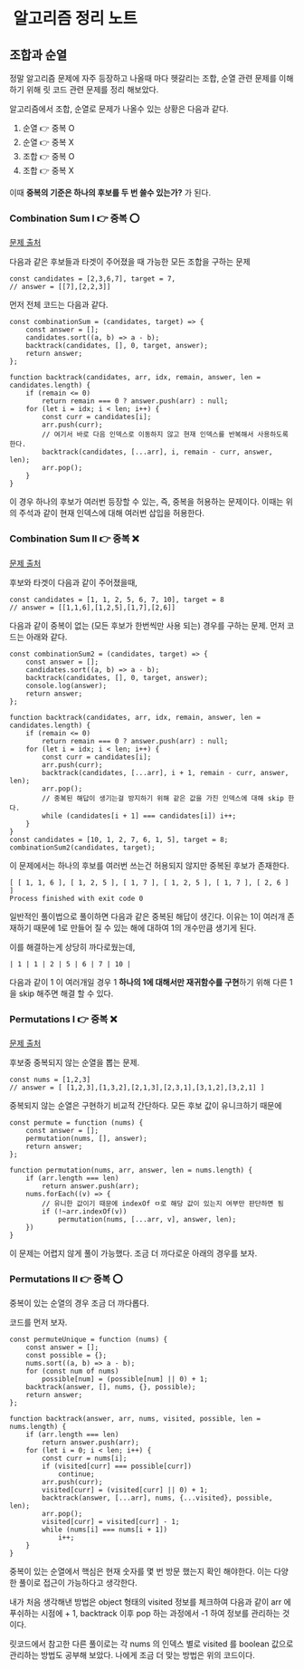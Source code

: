 #  알고리즘 정리 노트

## 조합과 순열

정말 알고리즘 문제에 자주 등장하고 나올때 마다 헷갈리는 조합, 순열 관련 문제를 이해하기 위해 릿 코드 관련 문제를 정리 해보았다.

알고리즘에서 조합, 순열로 문제가 나올수 있는 상황은 다음과 같다.

1. 순열 👉 중복 O
2. 순열 👉 중복 X
3. 조합 👉 중복 O
4. 조합 👉 중복 X

이때 **중복의 기준은 하나의 후보를 두 번 쓸수 있는가?** 가 된다.

### Combination Sum I 👉 중복 ⭕️

[문제 출처](https://leetcode.com/problems/combination-sum/)

다음과 같은 후보들과 타겟이 주어졌을 때 가능한 모든 조합을 구하는 문제

```JS
const candidates = [2,3,6,7], target = 7,
// answer = [[7],[2,2,3]]
```

먼저 전체 코드는 다음과 같다.

```JS
const combinationSum = (candidates, target) => {
    const answer = [];
    candidates.sort((a, b) => a - b);
    backtrack(candidates, [], 0, target, answer);
    return answer;
};

function backtrack(candidates, arr, idx, remain, answer, len = candidates.length) {
    if (remain <= 0)
        return remain === 0 ? answer.push(arr) : null;
    for (let i = idx; i < len; i++) {
        const curr = candidates[i];
        arr.push(curr);
        // 여기서 바로 다음 인덱스로 이동하지 않고 현재 인덱스를 반복해서 사용하도록 한다.
        backtrack(candidates, [...arr], i, remain - curr, answer, len);
        arr.pop();
    }
}
```

이 경우 하나의 후보가 여러번 등장할 수 있는, 즉, 중복을 허용하는 문제이다. 이때는 위의 주석과 같이 현재 인덱스에 대해 여러번 삽입을 허용한다.

### Combination Sum II 👉 중복 ❌

[문제 출처](https://leetcode.com/problems/combination-sum-ii/submissions/)

후보와 타겟이 다음과 같이 주어졌을때,

```JS
const candidates = [1, 1, 2, 5, 6, 7, 10], target = 8
// answer = [[1,1,6],[1,2,5],[1,7],[2,6]]
```

다음과 같이 중복이 없는 (모든 후보가 한번씩만 사용 되는) 경우를 구하는 문제. 먼저 코드는 아래와 같다.

```JS
const combinationSum2 = (candidates, target) => {
    const answer = [];
    candidates.sort((a, b) => a - b);
    backtrack(candidates, [], 0, target, answer);
    console.log(answer);
    return answer;
};

function backtrack(candidates, arr, idx, remain, answer, len = candidates.length) {
    if (remain <= 0)
        return remain === 0 ? answer.push(arr) : null;
    for (let i = idx; i < len; i++) {
        const curr = candidates[i];
        arr.push(curr);
        backtrack(candidates, [...arr], i + 1, remain - curr, answer, len);
        arr.pop();
        // 중복된 해답이 생기는걸 방지하기 위해 같은 값을 가진 인덱스에 대해 skip 한다.
        while (candidates[i + 1] === candidates[i]) i++;
    }
}
const candidates = [10, 1, 2, 7, 6, 1, 5], target = 8;
combinationSum2(candidates, target);
```

이 문제에서는 하나의 후보를 여러번 쓰는건 허용되지 않지만 중복된 후보가 존재한다.

    [ [ 1, 1, 6 ], [ 1, 2, 5 ], [ 1, 7 ], [ 1, 2, 5 ], [ 1, 7 ], [ 2, 6 ] ]
    Process finished with exit code 0

일반적인 풀이법으로 풀이하면 다음과 같은 중복된 해답이 생긴다. 이유는 1이 여러개 존재하기 때문에 1로 만들어 질 수 있는 해에 대하여 1의 개수만큼 생기게 된다.

이를 해결하는게 상당히 까다로웠는데,

    | 1 | 1 | 2 | 5 | 6 | 7 | 10 |

다음과 같이 1 이 여러개일 경우 1 **하나의 1에 대해서만 재귀함수를 구현**하기 위해 다른 1을 skip 해주면 해결 할 수 있다.

### Permutations I 👉 중복 ❌

[문제 출처](https://leetcode.com/problems/permutations/)

후보중 중복되지 않는 순열을 뽑는 문제.

```JS
const nums = [1,2,3]
// answer = [ [1,2,3],[1,3,2],[2,1,3],[2,3,1],[3,1,2],[3,2,1] ]
```

중복되지 않는 순열은 구현하기 비교적 간단하다. 모든 후보 값이 유니크하기 때문에

```JS
const permute = function (nums) {
    const answer = [];
    permutation(nums, [], answer);
    return answer;
};

function permutation(nums, arr, answer, len = nums.length) {
    if (arr.length === len)
        return answer.push(arr);
    nums.forEach((v) => {
        // 유니한 값이기 때문에 indexOf ㅁ로 해당 값이 있는지 여부만 판단하면 됨
        if (!~arr.indexOf(v))
            permutation(nums, [...arr, v], answer, len);
    })
}
```

이 문제는 어렵지 않게 풀이 가능했다. 조금 더 까다로운 아래의 경우를 보자.

### Permutations II 👉 중복 ⭕️

중복이 있는 순열의 경우 조금 더 까다롭다.

코드를 먼저 보자.

```JS
const permuteUnique = function (nums) {
    const answer = [];
    const possible = {};
    nums.sort((a, b) => a - b);
    for (const num of nums)
        possible[num] = (possible[num] || 0) + 1;
    backtrack(answer, [], nums, {}, possible);
    return answer;
};

function backtrack(answer, arr, nums, visited, possible, len = nums.length) {
    if (arr.length === len)
        return answer.push(arr);
    for (let i = 0; i < len; i++) {
        const curr = nums[i];
        if (visited[curr] === possible[curr])
            continue;
        arr.push(curr);
        visited[curr] = (visited[curr] || 0) + 1;
        backtrack(answer, [...arr], nums, {...visited}, possible, len);
        arr.pop();
        visited[curr] = visited[curr] - 1;
        while (nums[i] === nums[i + 1])
            i++;
    }
}
```

중복이 있는 순열에서 핵심은 현재 숫자를 몇 번 방문 했는지 확인 해야한다. 이는 다양한 풀이로 접근이 가능하다고 생각한다.

내가 처음 생각해낸 방법은 object 형태의 visited 정보를 체크하여 다음과 같이 arr 에 푸쉬하는 시점에 + 1, backtrack 이후 pop 하는 과정에서 -1 하여 정보를 관리하는 것이다.

릿코드에서 참고한 다른 풀이로는 각 nums 의 인덱스 별로 visited 를 boolean 값으로 관리하는 방법도 공부해 보았다. 나에게 조금 더 맞는 방법은 위의 코드이다.
